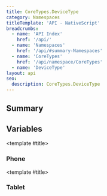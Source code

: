 ```yaml
---
title: CoreTypes.DeviceType
category: Namespaces
titleTemplate: 'API - NativeScript'
breadcrumbs:
  - name: 'API Index'
    href: '/api/'
  - name: 'Namespaces'
    href: '/api/#summary-Namespaces'
  - name: 'CoreTypes'
    href: '/api/namespace/CoreTypes'
  - name: 'DeviceType'
layout: api
seo:
  description: CoreTypes.DeviceType
---
```


<!-- This page is auto generated, do not edit manually. -->
<!-- Run "yarn generate:api-docs" to regenerate -->

<script setup lang="ts">
  import { provide } from "vue";
  import API_DATA from "./CoreTypes-DeviceType.data.json";
  
  provide('API_DATA', API_DATA);
</script>

<APIRefHierarchy v-once />

## <Heading ignore>Summary</Heading>

<APIRefSummary v-once />

## Variables

<div class="isConst">

<APIRef for="4935" v-once>

<template #title>

### Phone

</template>

</APIRef>

</div>

<div class="isConst">

<APIRef for="4936" v-once>

<template #title>

### Tablet

</template>

</APIRef>

</div>
